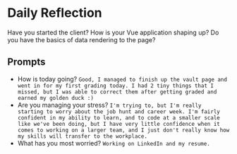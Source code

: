# Daily Reflection
Have you started the client? How is your Vue application shaping up? Do you have the basics of data rendering to the page?  

## Prompts
- How is today going?
`Good, I managed to finish up the vault page and went in for my first grading today. I had 2 tiny things that I missed, but I was able to correct them after getting graded and earned my golden duck :)`
- Are you managing your stress?
`I'm trying to, but I'm really starting to worry about the job hunt and career week. I'm fairly confident in my ability to learn, and to code at a smaller scale like we've been doing, but I have very little confidence when it comes to working on a larger team, and I just don't really know how my skills will transfer to the workplace.`
- What has you most worried?
`Working on LinkedIn and my resume.`
